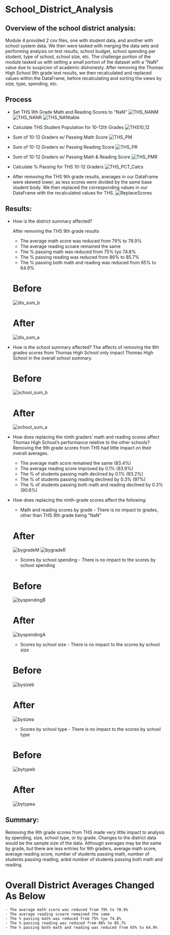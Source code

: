 # School_District_Analysis

## Overview of the school district analysis: 
Module 4 provided 2 csv files, one with student data, and another with school system data. We then were tasked with merging the data sets and performing analysis on test results, school budget, school spending per student, type of school, school size, etc.  The challenge portion of the module tasked us with setting a small portion of the dataset with a "NaN" value due to suspicion of academic dishonesty.  After removing the Thomas High School 9th grade test results, we then recalculated and replaced values within the DataFrame, before recalculating and sorting the views by size, type, spending, etc.  


## Process
 * Set THS 9th Grade Math and Reading Scores to "NaN"
  ![THS_NANM](https://user-images.githubusercontent.com/88443672/133144349-9b471718-708d-4cb7-b6d5-d8ce2cd0e833.png)
  ![THS_NANR](https://user-images.githubusercontent.com/88443672/133144364-ab3032f1-ca04-43ed-aaa0-ce8461672138.png)
  ![THS_NANtable](https://user-images.githubusercontent.com/88443672/133144434-04f60177-58d8-4435-89b7-1159b4244150.png)
 * Calculate THS Student Population for 10-12th Grades
  ![THS10_12](https://user-images.githubusercontent.com/88443672/133144668-9f92d7b9-b55a-41cb-bcc4-39f2705c171c.png)
 * Sum of 10-12 Graders w/ Passing Math Score
  ![THS_PM](https://user-images.githubusercontent.com/88443672/133144895-51c530b9-87ab-40c0-9f7a-515beb203e83.png)
 * Sum of 10-12 Graders w/ Passing Reading Score
  ![THS_PR](https://user-images.githubusercontent.com/88443672/133144911-27b9017e-6d3f-4bd2-9f2c-57286c6d390d.png)
 * Sum of 10-12 Graders w/ Passing Math & Reading Score
  ![THS_PMR](https://user-images.githubusercontent.com/88443672/133144934-4334e188-0fc2-4e5c-a020-09194808c67a.png)
 * Calculate % Passing for THS 10-12 Graders
  ![THS_PCT_Calcs](https://user-images.githubusercontent.com/88443672/133145029-c0ba6afd-b32b-4a17-a60f-40e67769a868.png)

 * After removing the THS 9th grade results, averages in our DataFrame were skewed lower, as less scores were divided by the same base student body.  We then replaced the corresponding values in our DataFrame with the recalculated values for THS.
  ![ReplaceScores](https://user-images.githubusercontent.com/88443672/133145630-8fac08ee-b090-437b-b9dc-a2017ad4164b.png)
 
## Results: 
 
  - How is the district summary affected?

    After removing the THS 9th grade results
      * The average math score was reduced from 79% to 78.9%
      * The average reading scoare remained the same
      * The % passing math was reduced from 75% tyo 74.8%
      * The % passing reading was reduced from 86% to 85.7%
      * The % passing both math and reading was reduced from 65% to 64.9%
     
    # Before
    ![dis_sum_b](https://user-images.githubusercontent.com/88443672/133142896-c99d1144-19f7-4b0a-9bfa-0e95efe5e790.png)
    # After
    ![dis_sum_a](https://user-images.githubusercontent.com/88443672/133142917-d99820f6-f363-4076-b71f-b7a3706e7560.png)

  - How is the school summary affected?
    The affects of removing the 9th grades scores from Thomas High School only impact Thomas High School in the overall school summary. 
    
    # Before
    ![school_sum_b](https://user-images.githubusercontent.com/88443672/133146246-e5d023ae-7728-4ea4-becd-57e8f6b707bc.png)
    # After
    ![school_sum_a](https://user-images.githubusercontent.com/88443672/133146304-d718d841-a813-4bf3-a17a-c4aed9f21922.png)

  - How does replacing the ninth graders’ math and reading scores affect Thomas High School’s performance relative to the other schools?
    Removing the 9th grade scores from THS had little impact on their overall averages.
      - The average math score remained the same (83.4%)
      - The average reading score improved by 0.1% (83.9%)
      - The % of students passing math declined by 0.1% (93.2%)
      - The % of students passing reading declined by 0.3% (97%)
      - The % of students passing both math and reading declined by 0.3% (90.6%)
    
  - How does replacing the ninth-grade scores affect the following:
    * Math and reading scores by grade - There is no impact to grades, other than THS 9th grade being "NaN"
    # After
    ![bygradeM](https://user-images.githubusercontent.com/88443672/133147618-1047ca5e-bbe3-495d-886b-f3a36030ddf1.png)
    ![bygradeR](https://user-images.githubusercontent.com/88443672/133147648-72a979ed-a389-4c88-b24c-fd26116005bd.png)

    * Scores by school spending - There is no impact to the scores by school spending
    # Before    
    ![byspendingB](https://user-images.githubusercontent.com/88443672/133153343-68e20948-7ef9-4ff4-8750-77e5d4929912.png)
    # After
    ![byspendingA](https://user-images.githubusercontent.com/88443672/133153383-0eac5716-1bfa-4125-8a34-93a085a9a5cb.png)

    * Scores by school size - There is no impact to the scores by school size
    # Before
    ![bysizeb](https://user-images.githubusercontent.com/88443672/133154243-97ee8a3e-230e-4747-9b87-4ade78b5f9d9.png)
    # After
    ![bysizea](https://user-images.githubusercontent.com/88443672/133153410-ed903c7a-b3d2-45eb-a1e8-5785c82f883e.png)
    
    * Scores by school type - There is no impact to the scores by school type
    # Before
    ![bytypeb](https://user-images.githubusercontent.com/88443672/133153439-b6aa563a-cc31-4ad9-b878-2f00acf2f7c3.png)
    # After
    ![bytypea](https://user-images.githubusercontent.com/88443672/133153451-a257900c-29db-4b76-8e33-416f5f4bae7c.png)
    
## Summary: 
Removing the 9th grade scores from THS made very little impact to analysis by spending, size, school type, or by grade.  Changes to the district data would be the sample size of the data.  Although averages may be the same by grade, but there are less entries for 9th graders, average math score, average reading score, number of students passing math, number of students passing reading, anbd number of students passing both math and reading.

  # Overall District Averages Changed As Below
    - The average math score was reduced from 79% to 78.9%
    - The average reading scoare remained the same
    - The % passing math was reduced from 75% tyo 74.8%
    - The % passing reading was reduced from 86% to 85.7%
    - The % passing both math and reading was reduced from 65% to 64.9%




